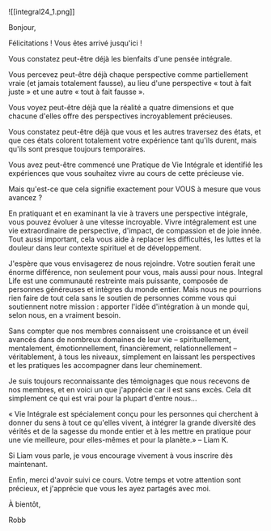 ![[integral24_1.png]]

Bonjour,

Félicitations ! Vous êtes arrivé jusqu'ici !

Vous constatez peut-être déjà les bienfaits d'une pensée intégrale.

Vous percevez peut-être déjà chaque perspective comme partiellement vraie (et jamais totalement fausse), au lieu d'une perspective « tout à fait juste » et une autre « tout à fait fausse ».

Vous voyez peut-être déjà que la réalité a quatre dimensions et que chacune d'elles offre des perspectives incroyablement précieuses.

Vous constatez peut-être déjà que vous et les autres traversez des états, et que ces états colorent totalement votre expérience tant qu'ils durent, mais qu'ils sont presque toujours temporaires.

Vous avez peut-être commencé une Pratique de Vie Intégrale et identifié les expériences que vous souhaitez vivre au cours de cette précieuse vie.

Mais qu'est-ce que cela signifie exactement pour VOUS à mesure que vous avancez ?

En pratiquant et en examinant la vie à travers une perspective intégrale, vous pouvez évoluer à une vitesse incroyable. Vivre intégralement est une vie extraordinaire de perspective, d'impact, de compassion et de joie innée. Tout aussi important, cela vous aide à replacer les difficultés, les luttes et la douleur dans leur contexte spirituel et de développement.

J'espère que vous envisagerez de nous rejoindre. Votre soutien ferait une énorme différence, non seulement pour vous, mais aussi pour nous. Integral Life est une communauté restreinte mais puissante, composée de personnes généreuses et intègres du monde entier. Mais nous ne pourrions rien faire de tout cela sans le soutien de personnes comme vous qui soutiennent notre mission : apporter l'idée d'intégration à un monde qui, selon nous, en a vraiment besoin.

Sans compter que nos membres connaissent une croissance et un éveil avancés dans de nombreux domaines de leur vie – spirituellement, mentalement, émotionnellement, financièrement, relationnellement – véritablement, à tous les niveaux, simplement en laissant les perspectives et les pratiques les accompagner dans leur cheminement.

Je suis toujours reconnaissante des témoignages que nous recevons de nos membres, et en voici un que j'apprécie car il est sans excès. Cela dit simplement ce qui est vrai pour la plupart d'entre nous...

« Vie Intégrale est spécialement conçu pour les personnes qui cherchent à donner du sens à tout ce qu'elles vivent, à intégrer la grande diversité des vérités et de la sagesse du monde entier et à les mettre en pratique pour une vie meilleure, pour elles-mêmes et pour la planète.» – Liam K.

Si Liam vous parle, je vous encourage vivement à vous inscrire dès maintenant.

Enfin, merci d'avoir suivi ce cours. Votre temps et votre attention sont précieux, et j'apprécie que vous les ayez partagés avec moi.

À bientôt,

Robb